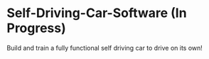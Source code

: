 # Self-Driving-Car-Software (In Progress)

Build and train a fully functional self driving car to drive on its own!
